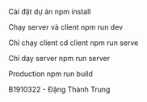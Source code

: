 Cài đặt dự án
npm install

Chạy server và client
npm run dev

Chỉ chạy client
cd client
npm run serve

Chỉ dạy server
npm run server

Production
npm run build

B1910322 - Đặng Thành Trung

